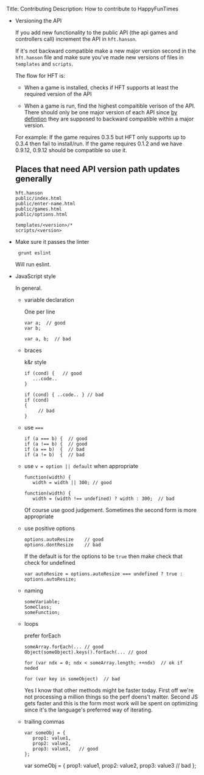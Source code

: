 Title: Contributing
Description: How to contribute to HappyFunTimes

*   Versioning the API

    If you add new functionality to the public API (the api games and controllers call) increment
    the API in `hft.hanson`.

    If it's not backward compatible make a new major version second in the `hft.hanson` file
    and make sure you've made new versions of files in `templates` and `scripts`.

    The flow for HFT is:

    *   When a game is installed, checks if HFT supports at least the required version of the API

    *   When a game is run, find the highest compaitible verison of the API. There should only be
        one major version of each API since [by defintion](http://semver.org) they are supposed to
        backward compatible within a major version.

    For example: If the game requires 0.3.5 but HFT only supports up to 0.3.4 then fail to install/run.
    If the game requires 0.1.2 and we have 0.9.12, 0.9.12 should be compatible so use it.

    Places that need API version path updates generally
    ---------------------------------------------------

        hft.hanson
        public/index.html
        public/enter-name.html
        public/games.html
        public/options.html

        templates/<version>/*
        scripts/<version>

*   Make sure it passes the linter

         grunt eslint

    Will run eslint.

*   JavaScript style

    In general.

    *   variable declaration

        One per line

            var a;  // good
            var b;

            var a, b;  // bad


    *   braces

        k&r style

            if (cond) {   // good
               ...code..
            }

            if (cond) { ..code.. } // bad
            if (cond)
            {
                 // bad
            }

    *   use `===`

            if (a === b) {  // good
            if (a !== b) {  // good
            if (a == b)  {  // bad
            if (a != b)  {  // bad

    *   use `v = option || default` when appropriate

            function(width) {
               width = width || 300; // good

            function(width) {
               width = (width !== undefined) ? width : 300;  // bad

        Of course use good judgement. Sometimes the second form is more appropriate

    *   use positive options

            options.autoResize    // good
            options.dontResize    // bad

        If the default is for the options to be `true` then make check that check for
        undefined

            var autoResize = options.autoResize === undefined ? true : options.autoResize;

    *   naming

            someVariable;
            SomeClass;
            someFunction;

    *   loops

        prefer forEach

            someArray.forEach(... // good
            Object(someObject).keys().forEach(... // good

            for (var ndx = 0; ndx < someArray.length; ++ndx)  // ok if neded

            for (var key in someObject)  // bad

        Yes I know that other methods might be faster today. First off we're not processing
        a million things so the perf doens't matter. Second JS gets faster and this is
        the form most work will be spent on optimizing since it's the language's preferred
        way of iterating.

    *   trailing commas

            var someObj = {
               prop1: value1,
               prop2: value2,
               prop3: value3,   // good
            };

           var someObj = {
              prop1: value1,
              prop2: value2,
              prop3: value3     // bad
           };

